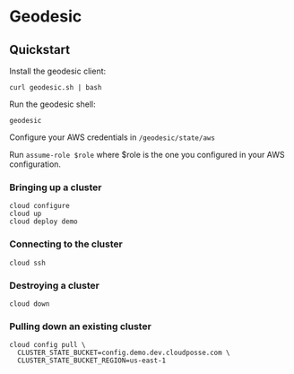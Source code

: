 # Geodesic

## Quickstart

Install the geodesic client:
```
curl geodesic.sh | bash
```

Run the geodesic shell:
```
geodesic
```

Configure your AWS credentials in `/geodesic/state/aws`

Run `assume-role $role` where $role is the one you configured in your AWS configuration.

### Bringing up a cluster

```
cloud configure
cloud up
cloud deploy demo
```

### Connecting to the cluster
```
cloud ssh
```

### Destroying a cluster
```
cloud down
```

### Pulling down an existing cluster
```
cloud config pull \
  CLUSTER_STATE_BUCKET=config.demo.dev.cloudposse.com \
  CLUSTER_STATE_BUCKET_REGION=us-east-1
```
